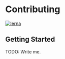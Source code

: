 <!-- REF: https://github.com/Netflix/pollyjs/blob/master/CONTRIBUTING.md -->

# Contributing

[![lerna](https://img.shields.io/badge/maintained%20with-lerna-cc00ff.svg)](https://lernajs.io/)

## Getting Started

TODO: Write me.
